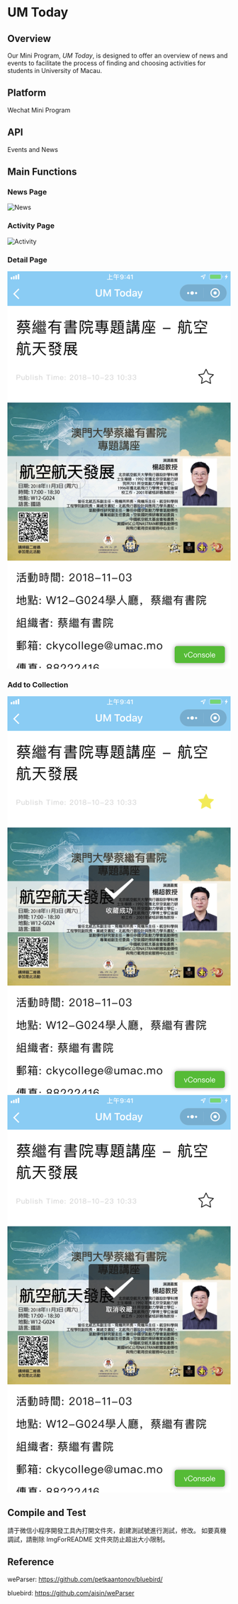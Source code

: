 # UM Today

## Overview

Our Mini Program, *UM Today*, is designed to offer an overview of news and events to facilitate the process of finding and choosing activities for students in University of Macau.

## Platform

Wechat Mini Program

## API

Events and News

## Main Functions

### News Page

![News](ImgForREADME/IMG_5029.PNG)

### Activity Page

![Activity](ImgForREADME/IMG_5025.PNG)

### Detail Page

![Detail](ImgForREADME/IMG_5026.PNG)

### Add to Collection

![add](ImgForREADME/IMG_5027.PNG)
![Del](ImgForREADME/IMG_5028.PNG)

## Compile and Test

請于微信小程序開發工具內打開文件夾，創建測試號進行測試，修改。
如要真機調試，請刪除 ImgForREADME 文件夾防止超出大小限制。

## Reference
weParser: https://github.com/petkaantonov/bluebird/

bluebird: https://github.com/aisin/weParser